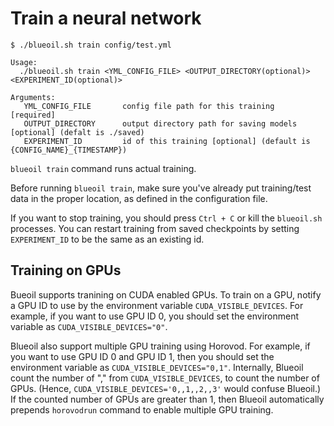 # Train a neural network


```
$ ./blueoil.sh train config/test.yml

Usage:
  ./blueoil.sh train <YML_CONFIG_FILE> <OUTPUT_DIRECTORY(optional)> <EXPERIMENT_ID(optional)>

Arguments:
   YML_CONFIG_FILE       config file path for this training  [required]
   OUTPUT_DIRECTORY      output directory path for saving models [optional] (defalt is ./saved)
   EXPERIMENT_ID         id of this training [optional] (default is {CONFIG_NAME}_{TIMESTAMP})
```

`blueoil train` command runs actual training.

Before running `blueoil train`, make sure you've already put training/test data in the proper location, as defined in the configuration file.

If you want to stop training, you should press `Ctrl + C` or kill the `blueoil.sh` processes. You can restart training from saved checkpoints by setting `EXPERIMENT_ID` to be the same as an existing id.

## Training on GPUs

Bueoil supports tranining on CUDA enabled GPUs. To train on a GPU, notify a GPU ID to use by the environment variable `CUDA_VISIBLE_DEVICES`. For example, if you want to use GPU ID 0, you should set the environment variable as `CUDA_VISIBLE_DEVICES="0"`.

Blueoil also support multiple GPU training using Horovod. For example, if you want to use GPU ID 0 and GPU ID 1, then you should set the environment variable as `CUDA_VISIBLE_DEVICES="0,1"`. Internally, Blueoil count the number of "," from `CUDA_VISIBLE_DEVICES`, to count the number of GPUs. (Hence, `CUDA_VISIBLE_DEVICES='0,,1,,2,,3'` would confuse Blueoil.) If the counted number of GPUs are greater than 1, then Blueoil automatically prepends `horovodrun` command to enable multiple GPU training.
